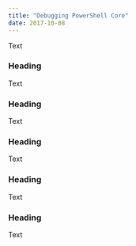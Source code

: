 ```yaml
---
title: "Debugging PowerShell Core"
date: 2017-10-08
---
```


Text

### Heading 

Text

### Heading 

Text

### Heading 

Text

### Heading 

Text

### Heading 

Text
